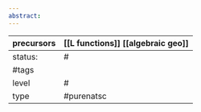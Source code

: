 ```yaml
---
abstract:
---
```

| precursors | [[L functions]] [[algebraic geo]] |
| ---------- | --------------------------------- |
| status:    | #                                 |
| #tags      |                                   |
| level      | #                                 |
| type       | #purenatsc                        |

